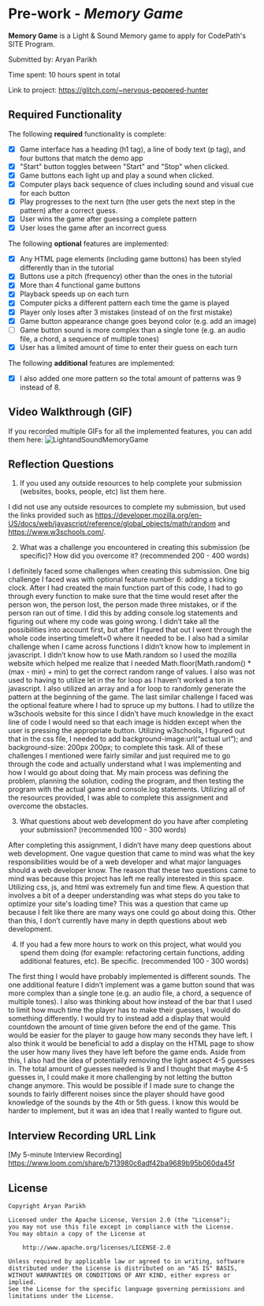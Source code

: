 # Pre-work - *Memory Game*

**Memory Game** is a Light & Sound Memory game to apply for CodePath's SITE Program. 

Submitted by: Aryan Parikh

Time spent: 10 hours spent in total

Link to project: https://glitch.com/~nervous-peppered-hunter

## Required Functionality

The following **required** functionality is complete:

* [x] Game interface has a heading (h1 tag), a line of body text (p tag), and four buttons that match the demo app
* [x] "Start" button toggles between "Start" and "Stop" when clicked. 
* [x] Game buttons each light up and play a sound when clicked. 
* [x] Computer plays back sequence of clues including sound and visual cue for each button
* [x] Play progresses to the next turn (the user gets the next step in the pattern) after a correct guess. 
* [x] User wins the game after guessing a complete pattern
* [x] User loses the game after an incorrect guess

The following **optional** features are implemented:

* [x] Any HTML page elements (including game buttons) has been styled differently than in the tutorial
* [x] Buttons use a pitch (frequency) other than the ones in the tutorial
* [x] More than 4 functional game buttons
* [x] Playback speeds up on each turn
* [x] Computer picks a different pattern each time the game is played
* [x] Player only loses after 3 mistakes (instead of on the first mistake)
* [x] Game button appearance change goes beyond color (e.g. add an image)
* [ ] Game button sound is more complex than a single tone (e.g. an audio file, a chord, a sequence of multiple tones)
* [x] User has a limited amount of time to enter their guess on each turn

The following **additional** features are implemented:

- [x] I also added one more pattern so the total amount of patterns was 9 instead of 8.

## Video Walkthrough (GIF)

If you recorded multiple GIFs for all the implemented features, you can add them here:
![LightandSoundMemoryGame](https://user-images.githubusercontent.com/92760614/164836715-952ec3be-62bf-49e7-b324-aa3e811ce88d.gif)


## Reflection Questions
1. If you used any outside resources to help complete your submission (websites, books, people, etc) list them here. 

I did not use any outside resources to complete my submission, but used the links provided such as https://developer.mozilla.org/en-US/docs/web/javascript/reference/global_objects/math/random and https://www.w3schools.com/. 

2. What was a challenge you encountered in creating this submission (be specific)? How did you overcome it? (recommended 200 - 400 words)
 
I definitely faced some challenges when creating this submission. One big challenge I faced was with optional feature number 6: adding a ticking clock. After I had created the main function part of this code, I had to go through every function to make sure that the time would reset after the person won, the person lost, the person made three mistakes, or if the person ran out of time. I did this by adding console.log statements and figuring out where my code was going wrong. I didn’t take all the possibilities into account first, but after I figured that out I went through the whole code inserting timeleft=0 where it needed to be. I also had a similar challenge when I came across functions I didn’t know how to implement in javascript. I didn’t know how to use Math.random so I used the mozilla website which helped me realize that I needed Math.floor(Math.random() * (max - min) + min) to get the correct random range of values. I also was not used to having to utilize let in the for loop as I haven’t worked a ton in javascript. I also utilized an array and a for loop to randomly generate the pattern at the beginning of the game. The last similar challenge I faced was the optional feature where I had to spruce up my buttons. I had to utilize the w3schools website for this since I didn’t have much knowledge in the exact line of code I would need so that each image is hidden except when the user is pressing the appropriate button. Utilizing w3schools, I figured out that in the css file, I needed to add background-image:url(“actual url”); and background-size: 200px 200px; to complete this task. All of these challenges I mentioned were fairly similar and just required me to go through the code and actually understand what I was implementing and how I would go about doing that. My main process was defining the problem, planning the solution, coding the program, and then testing the program with the actual game and console.log statements. Utilizing all of the resources provided, I was able to complete this assignment and overcome the obstacles. 

3. What questions about web development do you have after completing your submission? (recommended 100 - 300 words) 

After completing this assignment, I didn’t have many deep questions about web development. One vague question that came to mind was what the key responsibilities would be of a web developer and what major languages should a web developer know. The reason that these two questions came to mind was because this project has left me really interested in this space. Utilizing css, js, and html was extremely fun and time flew. A question that involves a bit of a deeper understanding was what steps do you take to optimize your site's loading time? This was a question that came up because I felt like there are many ways one could go about doing this. Other than this, I don’t currently have many in depth questions about web development.

4. If you had a few more hours to work on this project, what would you spend them doing (for example: refactoring certain functions, adding additional features, etc). Be specific. (recommended 100 - 300 words) 

The first thing I would have probably implemented is different sounds. The one additional feature I didn’t implement was a game button sound that was more complex than a single tone (e.g. an audio file, a chord, a sequence of multiple tones). I also was thinking about how instead of the bar that I used to limit how much time the player has to make their guesses, I would do something differently. I would try to instead add a display that would countdown the amount of time given before the end of the game. This would be easier for the player to gauge how many seconds they have left. I also think it would be beneficial to add a display on the HTML page to show the user how many lives they have left before the game ends. Aside from this, I also had the idea of potentially removing the light aspect 4-5 guesses in. The total amount of guesses needed is 9 and I thought that maybe 4-5 guesses in, I could make it more challenging by not letting the button change anymore. This would be possible if I made sure to change the sounds to fairly different noises since the player should have good knowledge of the sounds by the 4th or 5th guess. I know this would be harder to implement, but it was an idea that I really wanted to figure out.



## Interview Recording URL Link

[My 5-minute Interview Recording] https://www.loom.com/share/b713980c6adf42ba9689b95b060da45f


## License

    Copyright Aryan Parikh

    Licensed under the Apache License, Version 2.0 (the "License");
    you may not use this file except in compliance with the License.
    You may obtain a copy of the License at

        http://www.apache.org/licenses/LICENSE-2.0

    Unless required by applicable law or agreed to in writing, software
    distributed under the License is distributed on an "AS IS" BASIS,
    WITHOUT WARRANTIES OR CONDITIONS OF ANY KIND, either express or implied.
    See the License for the specific language governing permissions and
    limitations under the License.
